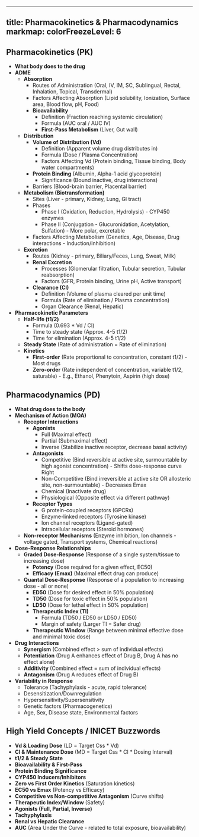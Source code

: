 
---
title: Pharmacokinetics & Pharmacodynamics
markmap:
  colorFreezeLevel: 6
---

## Pharmacokinetics (PK)
- **What body does to the drug**
- **ADME**
  - **Absorption**
    - Routes of Administration (Oral, IV, IM, SC, Sublingual, Rectal, Inhalation, Topical, Transdermal)
    - Factors Affecting Absorption (Lipid solubility, Ionization, Surface area, Blood flow, pH, Food)
    - **Bioavailability**
      - Definition (Fraction reaching systemic circulation)
      - Formula (AUC oral / AUC IV)
      - **First-Pass Metabolism** (Liver, Gut wall)
  - **Distribution**
    - **Volume of Distribution (Vd)**
      - Definition (Apparent volume drug distributes in)
      - Formula (Dose / Plasma Concentration)
      - Factors Affecting Vd (Protein binding, Tissue binding, Body water compartments)
    - **Protein Binding** (Albumin, Alpha-1 acid glycoprotein)
      - Significance (Bound inactive, drug interactions)
    - Barriers (Blood-brain barrier, Placental barrier)
  - **Metabolism (Biotransformation)**
    - Sites (Liver - primary, Kidney, Lung, GI tract)
    - Phases
      - Phase I (Oxidation, Reduction, Hydrolysis) - CYP450 enzymes
      - Phase II (Conjugation - Glucuronidation, Acetylation, Sulfation) - More polar, excretable
    - Factors Affecting Metabolism (Genetics, Age, Disease, Drug interactions - Induction/Inhibition)
  - **Excretion**
    - Routes (Kidney - primary, Biliary/Feces, Lung, Sweat, Milk)
    - **Renal Excretion**
      - Processes (Glomerular filtration, Tubular secretion, Tubular reabsorption)
      - Factors (GFR, Protein binding, Urine pH, Active transport)
    - **Clearance (Cl)**
      - Definition (Volume of plasma cleared per unit time)
      - Formula (Rate of elimination / Plasma concentration)
      - Organ Clearance (Renal, Hepatic)
- **Pharmacokinetic Parameters**
  - **Half-life (t1/2)**
    - Formula (0.693 * Vd / Cl)
    - Time to steady state (Approx. 4-5 t1/2)
    - Time for elimination (Approx. 4-5 t1/2)
  - **Steady State** (Rate of administration = Rate of elimination)
  - **Kinetics**
    - **First-order** (Rate proportional to concentration, constant t1/2) - Most drugs
    - **Zero-order** (Rate independent of concentration, variable t1/2, saturable) - E.g., Ethanol, Phenytoin, Aspirin (high dose)

## Pharmacodynamics (PD)
- **What drug does to the body**
- **Mechanism of Action (MOA)**
  - **Receptor Interactions**
    - **Agonists**
      - Full (Maximal effect)
      - Partial (Submaximal effect)
      - Inverse (Stabilize inactive receptor, decrease basal activity)
    - **Antagonists**
      - Competitive (Bind reversible at active site, surmountable by high agonist concentration) - Shifts dose-response curve Right
      - Non-Competitive (Bind irreversible at active site OR allosteric site, non-surmountable) - Decreases Emax
      - Chemical (Inactivate drug)
      - Physiological (Opposite effect via different pathway)
    - **Receptor Types**
      - G protein-coupled receptors (GPCRs)
      - Enzyme-linked receptors (Tyrosine kinase)
      - Ion channel receptors (Ligand-gated)
      - Intracellular receptors (Steroid hormones)
  - **Non-receptor Mechanisms** (Enzyme inhibition, Ion channels - voltage gated, Transport systems, Chemical reactions)
- **Dose-Response Relationships**
  - **Graded Dose-Response** (Response of a single system/tissue to increasing dose)
    - **Potency** (Dose required for a given effect, EC50)
    - **Efficacy (Emax)** (Maximal effect drug can produce)
  - **Quantal Dose-Response** (Response of a population to increasing dose - all or none)
    - **ED50** (Dose for desired effect in 50% population)
    - **TD50** (Dose for toxic effect in 50% population)
    - **LD50** (Dose for lethal effect in 50% population)
    - **Therapeutic Index (TI)**
      - Formula (TD50 / ED50 or LD50 / ED50)
      - Margin of safety (Larger TI = Safer drug)
    - **Therapeutic Window** (Range between minimal effective dose and minimal toxic dose)
- **Drug Interactions**
  - **Synergism** (Combined effect > sum of individual effects)
  - **Potentiation** (Drug A enhances effect of Drug B, Drug A has no effect alone)
  - **Additivity** (Combined effect = sum of individual effects)
  - **Antagonism** (Drug A reduces effect of Drug B)
- **Variability in Response**
  - Tolerance (Tachyphylaxis - acute, rapid tolerance)
  - Desensitization/Downregulation
  - Hypersensitivity/Supersensitivity
  - Genetic factors (Pharmacogenetics)
  - Age, Sex, Disease state, Environmental factors

## High Yield Concepts / INICET Buzzwords
- **Vd & Loading Dose** (LD = Target Css * Vd)
- **Cl & Maintenance Dose** (MD = Target Css * Cl * Dosing Interval)
- **t1/2 & Steady State**
- **Bioavailability & First-Pass**
- **Protein Binding Significance**
- **CYP450 Inducers/Inhibitors**
- **Zero vs First Order Kinetics** (Saturation kinetics)
- **EC50 vs Emax** (Potency vs Efficacy)
- **Competitive vs Non-competitive Antagonism** (Curve shifts)
- **Therapeutic Index/Window** (Safety)
- **Agonists (Full, Partial, Inverse)**
- **Tachyphylaxis**
- **Renal vs Hepatic Clearance**
- **AUC** (Area Under the Curve - related to total exposure, bioavailability)

